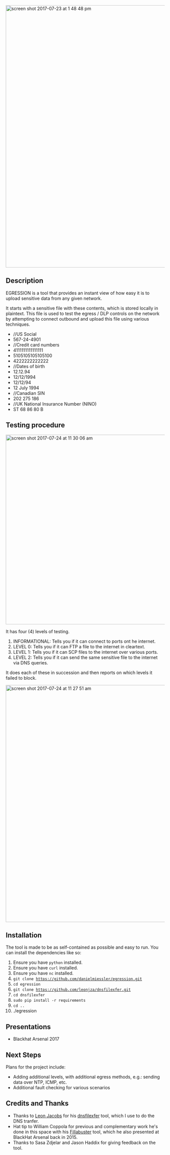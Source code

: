 <img width="830" alt="screen shot 2017-07-23 at 1 48 48 pm" src="https://user-images.githubusercontent.com/50654/28538157-16095534-7062-11e7-8efe-f53c750faa76.png">

## Description

EGRESSION is a tool that provides an instant view of how easy it is to upload sensitive data from any given network.

It starts with a sensitive file with these contents, which is stored locally in plaintext. This file is used to test the egress / DLP controls on the network by attempting to connect outbound and upload this file using various techniques.

- //US Social
- 567-24-4901
- //Credit card numbers
- 4111111111111111
- 5105105105105100
- 4222222222222
- //Dates of birth
- 12.12.94
- 12/12/1994
- 12/12/94
- 12 July 1994
- //Canadian SIN
- 202 275 186
- //UK National Insurance Number (NINO)
- ST 68 86 80 B

## Testing procedure

<img width="600" alt="screen shot 2017-07-24 at 11 30 06 am" src="https://user-images.githubusercontent.com/50654/28538557-7a4cea46-7063-11e7-9c05-001be31b2ab3.png">

It has four (4) levels of testing.

1. INFORMATIONAL: Tells you if it can connect to ports ont he internet.
2. LEVEL 0: Tells you if it can FTP a file to the internet in cleartext.
3. LEVEL 1: Tells you if it can SCP files to the internet over various ports.
4. LEVEL 2: Tells you if it can send the same sensitive file to the internet via DNS queries.

It does each of these in succession and then reports on which levels it failed to block.

<img width="750" alt="screen shot 2017-07-24 at 11 27 51 am" src="https://user-images.githubusercontent.com/50654/28538460-2b3d39d8-7063-11e7-8438-b13e275c4786.png">

## Installation

The tool is made to be as self-contained as possible and easy to run. You can install the dependencies like so:

1. Ensure you have <code>python</code> installed.
2. Ensure you have <code>curl</code> installed.
3. Ensure you have <code>nc</code> installed.
4. <code>git clone https://github.com/danielmiessler/egression.git</code>
5. <code>cd egression</code>
4. <code>git clone https://github.com/leonjza/dnsfilexfer.git</code>
5. <code>cd dnsfilexfer</code>
6. <code>sudo pip install -r requirements</code>
7. <code>cd ..</code>
8. </code>./egression</code>

## Presentations

- Blackhat Arsenal 2017

## Next Steps

Plans for the project include:

- Adding additional levels, with additional egress methods, e.g.: sending data over NTP, ICMP, etc.
- Additional fault checking for various scenarios

## Credits and Thanks

- Thanks to [Leon Jacobs](https://github.com/leonjza) for his [dnsfilexfer](https://github.com/leonjza/dnsfilexfer) tool, which I use to do the DNS tranfer.
- Hat tip to William Coppola for previous and complementary work he's done in this space with his [Fillabuster](https://github.com/subinacls/Filibuster) tool, which he also presented at BlackHat Arsenal back in 2015.
- Thanks to Sasa Zdjelar and Jason Haddix for giving feedback on the tool.
